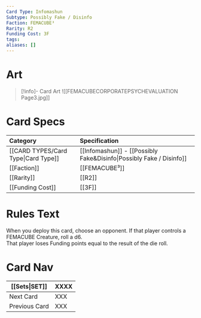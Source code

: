 ```yaml
---
Card Type: Infomashun
Subtype: Possibly Fake / Disinfo
Faction: FEMACUBE³
Rarity: R2
Funding Cost: 3F
tags: 
aliases: []
---
```

# Art

> [!info]- Card Art
> ![[FEMACUBECORPORATEPSYCHEVALUATION Page3.jpg]]

# Card Specs

| Category | Specification| 
| :--- | :--- |
| [[CARD TYPES/Card Type\|Card Type]] | [[Infomashun]] - [[Possibly Fake&Disinfo\|Possibly Fake / Disinfo]] |  
| [[Faction]] | [[FEMACUBE³]] | 
| [[Rarity]] | [[R2]] | 
| [[Funding Cost]] | [[3F]] |  

# Rules Text  

When you deploy this card, choose an opponent.
If that player controls a FEMACUBE Creature, roll a d6.  
That player loses Funding points equal to the result of the die roll. 

# Card Nav

| [[Sets\|SET]]           | XXXX |
| ------------- | ------------------------------ |
| Next Card     | XXX |
| Previous Card | XXX |


